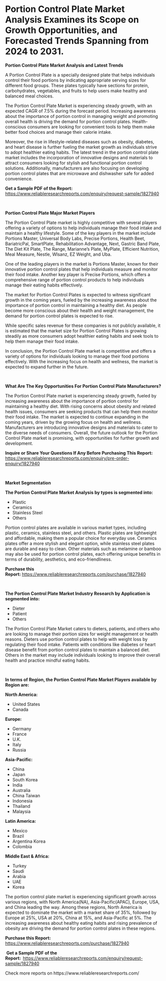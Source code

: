 <p><h1>Portion Control Plate Market Analysis Examines its Scope on Growth Opportunities, and Forecasted Trends Spanning from 2024 to 2031.</h1></p><p><strong>Portion Control Plate Market Analysis and Latest Trends</strong></p>
<p><p>A Portion Control Plate is a specially designed plate that helps individuals control their food portions by indicating appropriate serving sizes for different food groups. These plates typically have sections for protein, carbohydrates, vegetables, and fruits to help users make healthy and balanced meal choices.</p><p>The Portion Control Plate Market is experiencing steady growth, with an expected CAGR of 7.5% during the forecast period. Increasing awareness about the importance of portion control in managing weight and promoting overall health is driving the demand for portion control plates. Health-conscious consumers are looking for convenient tools to help them make better food choices and manage their calorie intake.</p><p>Moreover, the rise in lifestyle-related diseases such as obesity, diabetes, and heart disease is further fueling the market growth as individuals strive to adopt healthier eating habits. The latest trend in the portion control plate market includes the incorporation of innovative designs and materials to attract consumers looking for stylish and functional portion control solutions. Additionally, manufacturers are also focusing on developing portion control plates that are microwave and dishwasher safe for added convenience.</p></p>
<p><strong>Get a Sample PDF of the Report:&nbsp;</strong> <a href="https://www.reliableresearchreports.com/enquiry/request-sample/1827940">https://www.reliableresearchreports.com/enquiry/request-sample/1827940</a></p>
<p>&nbsp;</p>
<p><strong>Portion Control Plate Major Market Players</strong></p>
<p><p>The Portion Control Plate market is highly competitive with several players offering a variety of options to help individuals manage their food intake and maintain a healthy lifestyle. Some of the key players in the market include Portions Master, Universal Body Labs, Precise Portions, Health Beet, BariatricPal, SmartPlate, Rehabilitation Advantage, Next, Gastric Band Plate, The Diet Kit Plate, The Range, Marianne’s Plate, MyPlate, Efficient Nutrition, Meal Measure, Nestle, Wlsanz, EZ Weight, and Uba.</p><p>One of the leading players in the market is Portions Master, known for their innovative portion control plates that help individuals measure and monitor their food intake. Another key player is Precise Portions, which offers a comprehensive range of portion control products to help individuals manage their eating habits effectively.</p><p>The market for Portion Control Plates is expected to witness significant growth in the coming years, fueled by the increasing awareness about the importance of portion control in maintaining a healthy diet. As people become more conscious about their health and weight management, the demand for portion control plates is expected to rise.</p><p>While specific sales revenue for these companies is not publicly available, it is estimated that the market size for Portion Control Plates is growing steadily as more consumers adopt healthier eating habits and seek tools to help them manage their food intake.</p><p>In conclusion, the Portion Control Plate market is competitive and offers a variety of options for individuals looking to manage their food portions effectively. With the increasing focus on health and wellness, the market is expected to expand further in the future.</p></p>
<p>&nbsp;</p>
<p><strong>What Are The Key Opportunities For Portion Control Plate Manufacturers?</strong></p>
<p><p>The Portion Control Plate market is experiencing steady growth, fueled by increasing awareness about the importance of portion control for maintaining a healthy diet. With rising concerns about obesity and related health issues, consumers are seeking products that can help them monitor their food intake. The market is expected to continue expanding in the coming years, driven by the growing focus on health and wellness. Manufacturers are introducing innovative designs and materials to cater to the diverse needs of consumers. Overall, the future outlook for the Portion Control Plate market is promising, with opportunities for further growth and development.</p></p>
<p><strong>Inquire or Share Your Questions If Any Before Purchasing This Report:</strong> <a href="https://www.reliableresearchreports.com/enquiry/pre-order-enquiry/1827940">https://www.reliableresearchreports.com/enquiry/pre-order-enquiry/1827940</a></p>
<p>&nbsp;</p>
<p><strong>Market Segmentation</strong></p>
<p><strong>The Portion Control Plate Market Analysis by types is segmented into:</strong></p>
<p><ul><li>Plastic</li><li>Ceramics</li><li>Stainless Steel</li><li>Others</li></ul></p>
<p><p>Portion control plates are available in various market types, including plastic, ceramics, stainless steel, and others. Plastic plates are lightweight and affordable, making them a popular choice for everyday use. Ceramics plates offer a more stylish and elegant option, while stainless steel plates are durable and easy to clean. Other materials such as melamine or bamboo may also be used for portion control plates, each offering unique benefits in terms of durability, aesthetics, and eco-friendliness.</p></p>
<p><strong>Purchase this Report:&nbsp;</strong><a href="https://www.reliableresearchreports.com/purchase/1827940">https://www.reliableresearchreports.com/purchase/1827940</a></p>
<p>&nbsp;</p>
<p><strong>The Portion Control Plate Market Industry Research by Application is segmented into:</strong></p>
<p><ul><li>Dieter</li><li>Patient</li><li>Others</li></ul></p>
<p><p>The Portion Control Plate Market caters to dieters, patients, and others who are looking to manage their portion sizes for weight management or health reasons. Dieters use portion control plates to help with weight loss by regulating their food intake. Patients with conditions like diabetes or heart disease benefit from portion control plates to maintain a balanced diet. Others in the market may include individuals looking to improve their overall health and practice mindful eating habits.</p></p>
<p>&nbsp;</p>
<p><strong>In terms of Region, the Portion Control Plate Market Players available by Region are:</strong></p>
<p>
    <p> <strong> North America: </strong>
        <ul>
            <li>United States</li>
            <li>Canada</li>
        </ul>
        </p> 
    <p> <strong> Europe: </strong>
        <ul>
            <li>Germany</li>
            <li>France</li>
            <li>U.K.</li>
            <li>Italy</li>
            <li>Russia</li>
        </ul>
        </p> 
    <p> <strong> Asia-Pacific: </strong>
        <ul>
            <li>China</li>
            <li>Japan</li>
            <li>South Korea</li>
            <li>India</li>
            <li>Australia</li>
            <li>China Taiwan</li>
            <li>Indonesia</li>
            <li>Thailand</li>
            <li>Malaysia</li>
        </ul>
        </p> 
    <p> <strong> Latin America: </strong>
        <ul>
            <li>Mexico</li>
            <li>Brazil</li>
            <li>Argentina Korea</li>
            <li>Colombia</li>
        </ul>
        </p> 
    <p> <strong> Middle East & Africa: </strong>
        <ul>
            <li>Turkey</li>
            <li>Saudi</li>
            <li>Arabia</li>
            <li>UAE</li>
            <li>Korea</li>
        </ul>
    </p>
    </p>
<p><p>The portion control plate market is experiencing significant growth across various regions, with North America(NA), Asia-Pacific(APAC), Europe, USA, and China leading the way. Among these regions, North America is expected to dominate the market with a market share of 35%, followed by Europe at 25%, USA at 20%, China at 15%, and Asia-Pacific at 5%. The increasing awareness about healthy eating habits and rising prevalence of obesity are driving the demand for portion control plates in these regions.</p></p>
<p><strong>Purchase this Report: </strong><a href="https://www.reliableresearchreports.com/purchase/1827940">https://www.reliableresearchreports.com/purchase/1827940</a></p>
<p>&nbsp;<strong>Get a Sample PDF of the Report:&nbsp;&nbsp;</strong><a href="https://www.reliableresearchreports.com/enquiry/request-sample/1827940">https://www.reliableresearchreports.com/enquiry/request-sample/1827940</a></p>
<p><strong></strong></p>
<p>Check more reports on https://www.reliableresearchreports.com/</p>